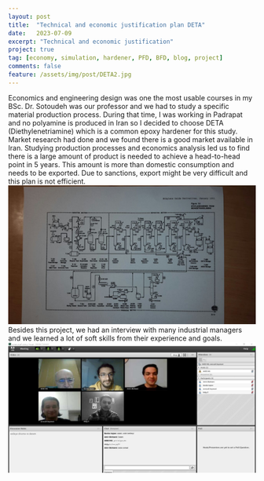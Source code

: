 ```yaml
---
layout: post
title:  "Technical and economic justification plan DETA"
date:   2023-07-09
excerpt: "Technical and economic justification"
project: true
tag: [economy, simulation, hardener, PFD, BFD, blog, project]
comments: false
feature: /assets/img/post/DETA2.jpg
---
```

Economics and engineering design was one the most usable courses in my BSc. Dr. Sotoudeh was our professor and we had to study a specific material production process.
During that time, I was working in Padrapat and no polyamine is produced in Iran so I decided to choose DETA (Diethylenetriamine) which is a common epoxy hardener for this study.<br>
Market research had done and we found there is a good market available in Iran. Studying production processes and economics analysis led us to find there is a large amount of product is needed to achieve a head-to-head point in 5 years. This amount is more than domestic consumption and needs to be exported. Due to sanctions, export might be very difficult and this plan is not efficient.<br>
<img src="/assets/img/post/DETA3.jpg">
Besides this project, we had an interview with many industrial managers and we learned a lot of soft skills from their experience and goals.
<img src="/assets/img/post/DETA1.jpg">
